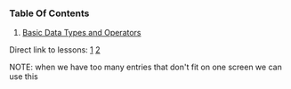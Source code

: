 ### Table Of Contents

1. [Basic Data Types and Operators](#basic-data-types)


Direct link to lessons: [1](#lesson1) [2](#lesson2)

NOTE: when we have too many entries that don't fit on one screen we can use this <!-- .slide: style="font-size:80%" -->
